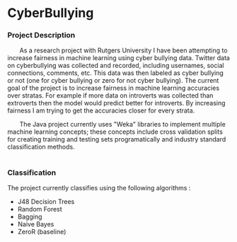 # CyberBullying

<h3> Project Description </h3>
  &nbsp;&nbsp;&nbsp;&nbsp;&nbsp;&nbsp; As a research project with Rutgers University I have been attempting to increase fairness in machine learning using cyber bullying data. Twitter data on cyberbullying was collected and recorded, including usernames, social connections, comments, etc. This data was then labeled as cyber bullying or not (one for cyber bullying or zero for not cyber bullying). The current goal of the project is to increase fairness in machine learning accuracies over stratas. For example if more data on introverts was collected than extroverts then the model would predict better for introverts. By increasing fairness I am trying to get the accuracies closer for every strata. 
  
&nbsp;&nbsp;&nbsp;&nbsp;&nbsp;&nbsp; The Java project currently uses "Weka" libraries to implement multiple machine learning concepts; these concepts include cross validation splits for creating training and testing sets programatically and industry standard classification methods.

# <h3> Classification </h3>
The project currently classifies using the following algorithms :
  * J48 Decision Trees
  * Random Forest
  * Bagging 
  * Naive Bayes
  * ZeroR (baseline)
  
